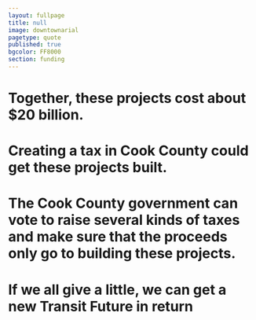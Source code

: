 ```yaml
---
layout: fullpage
title: null
image: downtownarial
pagetype: quote
published: true
bgcolor: FF8000
section: funding
---
```


<div class="scrollout"></div>

# Together, these projects cost about $20 billion. 

# Creating a tax in Cook County could get these projects built. 

# The Cook County government can vote to raise several kinds of taxes and make sure that the proceeds only go to building these projects. 

# If we all give a little, we can get a new Transit Future in return